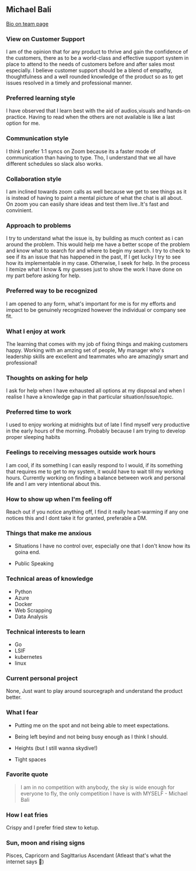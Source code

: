 ## Michael Bali

[Bio on team page](../../../team/index.md#michael-bali)

### View on Customer Support

I am of the opinion that for any product to thrive and gain the confidence of the customers, there as to be a world-class and effective support system in place to attend to the needs of customers before and after sales most especially. I believe customer support should be a blend of empathy, thoughtfulness and a well rounded knowledge of the product so as to get issues resolved in a timely and professional manner.

### Preferred learning style

I have observed that I learn best with the aid of audios,visuals and hands-on practice. Having to read when the others are not available is like a last option for me.

### Communication style

I think I prefer 1:1 syncs on Zoom because its a faster mode of communication than having to type. Tho, I understand that we all have different schedules so slack also works.

### Collaboration style

I am inclined towards zoom calls as well because we get to see things as it is instead of having to paint a mental picture of what the chat is all about. On zoom you can easily share ideas and test them live..It's fast and convinient.

### Approach to problems

I try to understand what the issue is, by building as much context as i can around the problem. This would help me have a better scope of the problem and know what to search for and where to begin my search. I try to check to see if its an issue that has happened in the past, If I get lucky I try to see how its implementable in my case. Otherwise, I seek for help. In the process I itemize what I know & my guesses just to show the work I have done on my part before asking for help.

### Preferred way to be recognized

I am opened to any form, what's important for me is for my efforts and impact to be genuinely recognized however the individual or company see fit.

### What I enjoy at work

The learning that comes with my job of fixing things and making customers happy. Working with an amzing set of people, My manager who's leadership skills are excellent and teammates who are amazingly smart and professional!

### Thoughts on asking for help

I ask for help when I have exhausted all options at my disposal and when I realise I have a knowledge gap in that particular situation/issue/topic.

### Preferred time to work

I used to enjoy working at midnights but of late I find myself very productive in the early hours of the morning. Probably because I am trying to develop proper sleeping habits

### Feelings to receiving messages outside work hours

I am cool, if its something I can easily respond to I would, if its something that requires me to get to my system, it would have to wait till my working hours. Currently working on finding a balance between work and personal life and I am very intentional about this.

### How to show up when I'm feeling off

Reach out if you notice anything off, I find it really heart-warming if any one notices this and I dont take it for granted, preferable a DM.

### Things that make me anxious

- Situations I have no control over, especially one that I don't know how its goina end.

- Public Speaking

### Technical areas of knowledge

- Python
- Azure
- Docker
- Web Scrapping
- Data Analysis

### Technical interests to learn

- Go
- LSIF
- kubernetes
- linux

### Current personal project

None, Just want to play around sourcegraph and understand the product better.

### What I fear

- Putting me on the spot and not being able to meet expectations.

- Being left beyind and not being busy enough as I think I should.

- Heights (but I still wanna skydive!)

- Tight spaces

### Favorite quote

> I am in no competition with anybody, the sky is wide enough for everyone to fly, the only competition I have is with MYSELF - Michael Bali

### How I eat fries

Crispy and I prefer fried stew to ketup.

### Sun, moon and rising signs

Pisces, Capricorn and Sagittarius Ascendant (Atleast that's what the internet says 🤔)
